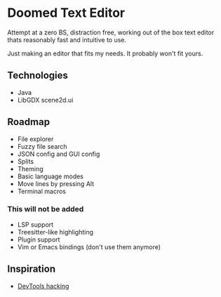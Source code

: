 # Doomed Text Editor

Attempt at a zero BS, distraction free, working out of the box text editor thats reasonably fast and intuitive to use.

Just making an editor that fits my needs. It probably won't fit yours.

## Technologies
- Java
- LibGDX scene2d.ui

## Roadmap
- File explorer
- Fuzzy file search
- JSON config and GUI config
- Splits
- Theming
- Basic language modes
- Move lines by pressing Alt
- Terminal macros

### This will not be added
- LSP support
- Treesitter-like highlighting
- Plugin support
- Vim or Emacs bindings (don't use them anymore)

## Inspiration
- [DevTools hacking](https://www.youtube.com/playlist?list=PLMOpZvQB55bfeIHSA71J81OZi3F19lh3d)